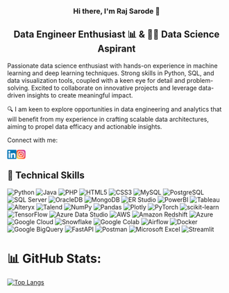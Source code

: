 <!-- <p align="center">
  <a href="" target="_blank" rel="noreferrer"><img src="https://user-images.githubusercontent.com/62551217/231923844-d2cc1326-c236-4da5-935a-eb6ff2dc9685.png" alt="my banner"></a>
</p> -->

<h3 align="center">
Hi there, I'm Raj Sarode 👋
</h3>


<h2 align="center">Data Engineer Enthusiast 📊 & 👨‍💻 Data Science Aspirant </h2>

Passionate data science enthusiast with hands-on experience in machine learning and deep learning techniques. Strong skills in Python, SQL, and data visualization tools, coupled with a keen eye for detail and problem-solving. Excited to collaborate on innovative projects and leverage data-driven insights to create meaningful impact.

🔍 I am keen to explore opportunities in data engineering and analytics that will benefit from my experience in crafting scalable data architectures, aiming to propel data efficacy and actionable insights.


Connect with me:

<a href="https://www.linkedin.com/in/rajsarode/"><img align="left" src="https://raw.githubusercontent.com/saroderaj05/rajsarode/main/Images/linkedin.svg" alt="icon | LinkedIn" width="21px"/></a>

<a href="https://www.instagram.com/rajsarode_05?igsh=Z2ZwZWI3cmI0MnMx"><img align="left" src="https://raw.githubusercontent.com/saroderaj05/rajsarode/main/Images/instagram.svg" alt="icon | Instagram" width="21px"/></a>
</br>
 
## 💼 Technical Skills
![Python](https://img.shields.io/badge/-Python-3776AB?style=flat-square&logo=Python&logoColor=white)
![Java](https://img.shields.io/badge/-Java-007396?style=flat-square&logo=Java&logoColor=white)
![PHP](https://img.shields.io/badge/-PHP-777BB4?style=flat-square&logo=PHP&logoColor=white)
![HTML5](https://img.shields.io/badge/-HTML5-E34F26?style=flat-square&logo=HTML5&logoColor=white)
![CSS3](https://img.shields.io/badge/-CSS3-1572B6?style=flat-square&logo=CSS3&logoColor=white)
![MySQL](https://img.shields.io/badge/-MySQL-4479A1?style=flat-square&logo=MySQL&logoColor=white)
![PostgreSQL](https://img.shields.io/badge/-PostgreSQL-336791?style=flat-square&logo=PostgreSQL&logoColor=white)
![SQL Server](https://img.shields.io/badge/-SQL%20Server-CC2927?style=flat-square&logo=Microsoft-SQL-Server&logoColor=white)
![OracleDB](https://img.shields.io/badge/-OracleDB-F80000?style=flat-square&logo=Oracle&logoColor=white)
![MongoDB](https://img.shields.io/badge/-MongoDB-47A248?style=flat-square&logo=MongoDB&logoColor=white)
![ER Studio](https://img.shields.io/badge/-ER%20Studio-003B57?style=flat-square&logoColor=white)
![PowerBI](https://img.shields.io/badge/-PowerBI-F2C811?style=flat-square&logo=Power-BI&logoColor=black)
![Tableau](https://img.shields.io/badge/-Tableau-E97627?style=flat-square&logo=Tableau&logoColor=white)
![Alteryx](https://img.shields.io/badge/-Alteryx-FF6B00?style=flat-square&logo=Alteryx&logoColor=white)
![Talend](https://img.shields.io/badge/-Talend-FF6D70?style=flat-square&logo=Talend&logoColor=white)
![NumPy](https://img.shields.io/badge/-NumPy-013243?style=flat-square&logo=NumPy&logoColor=white)
![Pandas](https://img.shields.io/badge/-Pandas-23150458?style=flat-square&logo=Pandas&logoColor=White&labelColor=Blue&color=blue) 
![Plotly](https://img.shields.io/badge/Plotly-%233F4F75.svg?style=for-the-badge&logo=plotly&logoColor=white)
![PyTorch](https://img.shields.io/badge/PyTorch-23EE4C2C?style=flat-square&logo=PyTorch&logoColor=white&color=orange) 
![scikit-learn](https://img.shields.io/badge/-scikit_learn-F7931E?style=flat-square&logo=scikit-learn&logoColor=white)
![TensorFlow](https://img.shields.io/badge/-TensorFlow-FF6F00?style=flat-square&logo=TensorFlow&logoColor=white)
![Azure Data Studio](https://img.shields.io/badge/-Azure%20Data%20Studio-0078D4?style=flat-square&logo=Microsoft-Azure&logoColor=white)
![AWS](https://img.shields.io/badge/-AWS-232F3E?style=flat-square&logo=amazon-aws&logoColor=white)
![Amazon Redshift](https://img.shields.io/badge/-Amazon%20Redshift-FF9900?style=flat-square&logo=Amazon-AWS&logoColor=white)
![Azure](https://img.shields.io/badge/-Azure-0078D4?style=flat-square&logo=microsoft-azure&logoColor=white)
![Google Cloud](https://img.shields.io/badge/-Google%20Cloud-4285F4?style=flat-square&logo=google-cloud&logoColor=white)
![Snowflake](https://img.shields.io/badge/-Snowflake-29B5E8?style=flat-square&logo=Snowflake&logoColor=white)
![Google Colab](https://img.shields.io/badge/-Google%20Colab-F9AB00?style=flat-square&logo=Google-Colab&logoColor=white)
![Airflow](https://img.shields.io/badge/-Airflow-017CEE?style=flat-square&logo=Apache-Airflow&logoColor=white)
![Docker](https://img.shields.io/badge/-Docker-2496ED?style=flat-square&logo=Docker&logoColor=white)
![Google BigQuery](https://img.shields.io/badge/-Google%20BigQuery-4285F4?style=flat-square&logo=Google-Cloud&logoColor=white)
![FastAPI](https://img.shields.io/badge/-FastAPI-009688?style=flat-square&logo=FastAPI&logoColor=white)
![Postman](https://img.shields.io/badge/-Postman-FF6C37?style=flat-square&logo=Postman&logoColor=white)
![Microsoft Excel](https://img.shields.io/badge/-Microsoft%20Excel-217346?style=flat-square&logo=Microsoft-Excel&logoColor=white)
![Streamlit](https://img.shields.io/badge/-Streamlit-FF4B4B?style=flat-square&logo=Streamlit&logoColor=white)



# 📊 GitHub Stats:

[![Top Langs](https://github-readme-stats.vercel.app/api/top-langs/?username=saroderaj05&hide_progress=true&theme=cobalt)](https://github.com/saroderaj05/github-readme-stats)








<!--
**shardulchavan/shardulchavan** is a ✨ _special_ ✨ repository because its `README.md` (this file) appears on your GitHub profile.

Here are some ideas to get you started:

- 🔭 I’m currently working on ...
- 🌱 I’m currently learning ...
- 👯 I’m looking to collaborate on ...
- 🤔 I’m looking for help with ...
- 💬 Ask me about ...
- 📫 How to reach me: ...
- 😄 Pronouns: ...
- ⚡ Fun fact: ...
-->
